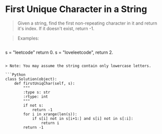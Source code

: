 # First Unique Character in a String

> Given a string, find the first non-repeating character in it and return it's index. If it doesn't exist, return -1.

> Examples:

> ```
s = "leetcode"
return 0.
s = "loveleetcode",
return 2.
```

> Note: You may assume the string contain only lowercase letters.

```Python
class Solution(object):
    def firstUniqChar(self, s):
        """
        :type s: str
        :rtype: int
        """
        if not s:
            return -1
        for i in xrange(len(s)):
            if s[i] not in s[i+1:] and s[i] not in s[:i]:
                return i
        return -1
```

